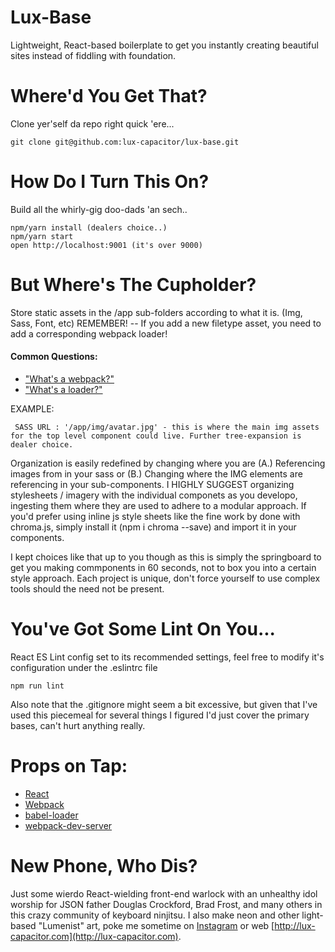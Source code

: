 Lux-Base
=====================

Lightweight, React-based boilerplate to get you instantly creating beautiful sites instead of fiddling with foundation. 



# Where'd You Get That?

Clone yer'self da repo right quick 'ere... 

```
git clone git@github.com:lux-capacitor/lux-base.git
```


# How Do I Turn This On?

Build all the whirly-gig doo-dads 'an sech..

```
npm/yarn install (dealers choice..)
npm/yarn start
open http://localhost:9001 (it's over 9000)
```


# But Where's The Cupholder?

Store static assets in the /app sub-folders according to what it is. (Img, Sass, Font, etc)
REMEMBER! -- If you add a new filetype asset, you need to add a corresponding webpack loader!

#### Common Questions:
 - ["What's a webpack?"](https://webpack.js.org/concepts)
 - ["What's a loader?"](https://webpack.js.org/concepts#loaders)

 EXAMPLE:
```
 SASS URL : '/app/img/avatar.jpg' - this is where the main img assets for the top level component could live. Further tree-expansion is dealer choice. 
```

Organization is easily redefined by changing where you are (A.) Referencing images from in your sass or (B.) Changing where the IMG elements are referencing in your sub-components. I HIGHLY SUGGEST organizing stylesheets / imagery with the individual componets as you developo, ingesting them where they are used to adhere to a modular approach. If you'd prefer using inline js style sheets like the fine work by done with chroma.js, simply install it (npm i chroma --save) and import it in your components.

I kept choices like that up to you though as this is simply the springboard to get you making commponents in 60 seconds, not to box you into a certain style approach. Each project is unique, don't force yourself to use complex tools should the need not be present.  



# You've Got Some Lint On You...

React ES Lint config set to its recommended settings, feel free to modify it's configuration under the .eslintrc file

```
npm run lint
```
Also note that the .gitignore might seem a bit excessive, but given that I've used this piecemeal for several things I figured I'd just cover the primary bases, can't hurt anything really. 



# Props on Tap:

* [React](https://reactjs.org/)
* [Webpack](https://webpack.js.org/concepts)
* [babel-loader](https://github.com/babel/babel-loader)
* [webpack-dev-server](https://github.com/webpack/webpack-dev-server)



# New Phone, Who Dis?

Just some wierdo React-wielding front-end warlock with an unhealthy idol worship for JSON father Douglas Crockford, Brad Frost, and many others in this crazy community of keyboard ninjitsu. I also make neon and other light-based "Lumenist" art, poke me sometime on [Instagram](http://instagram.com/lux_capacitor) or web [http://lux-capacitor.com](http://lux-capacitor.com).

